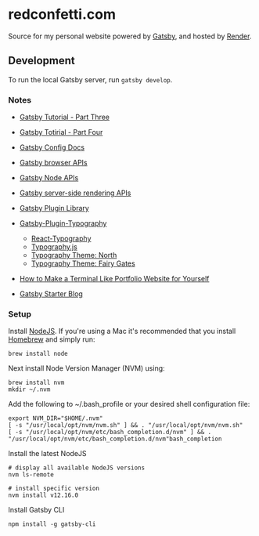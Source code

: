# redconfetti.com

Source for my personal website powered by [Gatsby](https://www.gatsbyjs.org/),
and hosted by [Render](https://render.com/).

## Development

To run the local Gatsby server, run `gatsby develop`.

### Notes

- [Gatsby Tutorial - Part Three](https://www.gatsbyjs.org/tutorial/part-three/)
- [Gatsby Totirial - Part Four](https://www.gatsbyjs.org/tutorial/part-four/)
- [Gatsby Config Docs](https://www.gatsbyjs.org/docs/gatsby-config/)
- [Gatsby browser APIs](https://www.gatsbyjs.org/docs/browser-apis/)
- [Gatsby Node APIs](https://www.gatsbyjs.org/docs/node-apis/)
- [Gatsby server-side rendering APIs](https://www.gatsbyjs.org/docs/ssr-apis/)
- [Gatsby Plugin Library](https://www.gatsbyjs.org/plugins/)
- [Gatsby-Plugin-Typography](https://www.npmjs.com/package/gatsby-plugin-typography)
  - [React-Typography](https://www.npmjs.com/package/react-typography)
  - [Typography.js](https://kyleamathews.github.io/typography.js/)
  - [Typography Theme: North](https://www.npmjs.com/package/typography-theme-north)
  - [Typography Theme: Fairy Gates](https://www.npmjs.com/package/typography-theme-fairy-gates)

- [How to Make a Terminal Like Portfolio Website for Yourself](https://hackernoon.com/how-to-make-a-terminal-like-portfolio-website-for-yourself-27d7a7030004)
- [Gatsby Starter Blog](https://github.com/gatsbyjs/gatsby-starter-blog/blob/master/README.md)

### Setup

Install [NodeJS](https://nodejs.org/en/download/). If you're using a Mac it's
recommended that you install [Homebrew](https://brew.sh/) and simply run:

```shell
brew install node
```

Next install Node Version Manager (NVM) using:

```shell
brew install nvm
mkdir ~/.nvm
```

Add the following to ~/.bash_profile or your desired shell configuration file:

```shell
export NVM_DIR="$HOME/.nvm"
[ -s "/usr/local/opt/nvm/nvm.sh" ] && . "/usr/local/opt/nvm/nvm.sh"
[ -s "/usr/local/opt/nvm/etc/bash_completion.d/nvm" ] && . "/usr/local/opt/nvm/etc/bash_completion.d/nvm"bash_completion
```

Install the latest NodeJS

```shell
# display all available NodeJS versions
nvm ls-remote

# install specific version
nvm install v12.16.0
```

Install Gatsby CLI

```shell
npm install -g gatsby-cli
```
